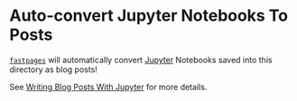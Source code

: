 # Auto-convert Jupyter Notebooks To Posts

[`fastpages`](https://github.com/fastai/fastpages) will automatically convert [Jupyter](https://jupyter.org/) Notebooks saved into this directory as blog posts!


See [Writing Blog Posts With Jupyter](https://github.com/fastai/fastpages#writing-blog-posts-with-jupyter) for more details.